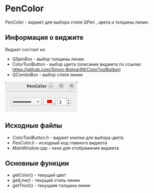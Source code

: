 # PenColor
PenColor - виджет для выбора стиля QPen , цвета и толщины линии. 
## Информация о виджите
Виджет состоит из:
-  QSpinBox - выбор толщины линии
-  ColorToolButton - выбор цвета (описание виджета по ссылке: https://github.com/Simon-Bolivar99/ColorToolButton)
-  QComboBox - выбор стиля линии

![Иллюстрация к проекту](https://github.com/Simon-Bolivar99/PenColor/blob/master/screen/menu.png)

## Исходные файлы
- *ColorToolButton.h* - виджет кнопки для выбора цвета
- *PenColor.h*        - исходный код главного виджета
- *MainWindow.cpp*    - окно для отображения виджета

## Основные функции
- getColor() - текущий цвет
- getLine()  - текущий стиль линии
- getThick() - текущаяя толщина линии
